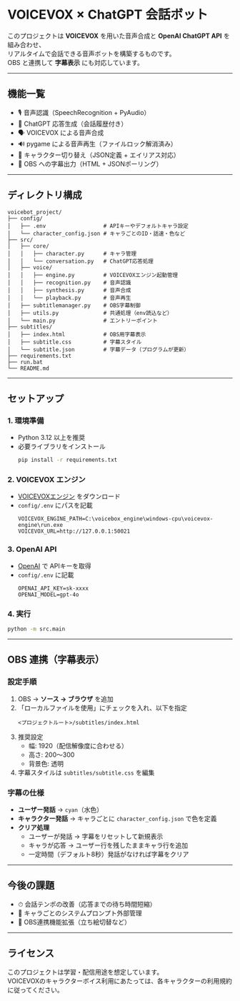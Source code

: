 # VOICEVOX × ChatGPT 会話ボット

このプロジェクトは **VOICEVOX** を用いた音声合成と **OpenAI ChatGPT API** を組み合わせ、  
リアルタイムで会話できる音声ボットを構築するものです。  
OBS と連携して **字幕表示** にも対応しています。

---

## 機能一覧
- 🎙 音声認識（SpeechRecognition + PyAudio）
- 🤖 ChatGPT 応答生成（会話履歴付き）
- 🗣 VOICEVOX による音声合成
- 🔊 pygame による音声再生（ファイルロック解消済み）
- 👤 キャラクター切り替え（JSON定義 + エイリアス対応）
- 📝 OBS への字幕出力（HTML + JSONポーリング）

---

## ディレクトリ構成
```
voicebot_project/
├── config/
│   ├── .env                  # APIキーやデフォルトキャラ設定
│   └── character_config.json # キャラごとのID・話速・色など
├── src/
│   ├── core/
│   │   ├── character.py      # キャラ管理
│   │   └── conversation.py   # ChatGPT応答処理
│   ├── voice/
│   │   ├── engine.py         # VOICEVOXエンジン起動管理
│   │   ├── recognition.py    # 音声認識
│   │   ├── synthesis.py      # 音声合成
│   │   └── playback.py       # 音声再生
│   ├── subtitlemanager.py    # OBS字幕制御
│   ├── utils.py              # 共通処理（env読込など）
│   └── main.py               # エントリーポイント
├── subtitles/
│   ├── index.html            # OBS用字幕表示
│   ├── subtitle.css          # 字幕スタイル
│   └── subtitle.json         # 字幕データ（プログラムが更新）
├── requirements.txt
├── run.bat
└── README.md
```

---

## セットアップ

### 1. 環境準備
- Python 3.12 以上を推奨
- 必要ライブラリをインストール
  ```bash
  pip install -r requirements.txt
  ```

### 2. VOICEVOX エンジン
- [VOICEVOXエンジン](https://github.com/VOICEVOX/voicevox_engine) をダウンロード
- `config/.env` にパスを記載
  ```env
  VOICEVOX_ENGINE_PATH=C:\voicebox_engine\windows-cpu\voicevox-engine\run.exe
  VOICEVOX_URL=http://127.0.0.1:50021
  ```

### 3. OpenAI API
- [OpenAI](https://platform.openai.com/) で APIキーを取得
- `config/.env` に記載
  ```env
  OPENAI_API_KEY=sk-xxxx
  OPENAI_MODEL=gpt-4o
  ```

### 4. 実行
```bash
python -m src.main
```

---

## OBS 連携（字幕表示）

### 設定手順
1. OBS → **ソース → ブラウザ** を追加
2. 「ローカルファイルを使用」にチェックを入れ、以下を指定
   ```
   <プロジェクトルート>/subtitles/index.html
   ```
3. 推奨設定
   - 幅: 1920（配信解像度に合わせる）
   - 高さ: 200〜300
   - 背景色: 透明
4. 字幕スタイルは `subtitles/subtitle.css` を編集

### 字幕の仕様
- **ユーザー発話** → `cyan`（水色）
- **キャラクター発話** → キャラごとに `character_config.json` で色を定義
- **クリア処理**  
  - ユーザーが発話 → 字幕をリセットして新規表示  
  - キャラが応答 → ユーザー行を残したままキャラ行を追加  
  - 一定時間（デフォルト8秒）発話がなければ字幕をクリア  

---

## 今後の課題
- ⏱ 会話テンポの改善（応答までの待ち時間短縮）
- 📜 キャラごとのシステムプロンプト外部管理
- 🎥 OBS連携機能拡張（立ち絵切替など）

---

## ライセンス
このプロジェクトは学習・配信用途を想定しています。  
VOICEVOXのキャラクターボイス利用にあたっては、各キャラクターの利用規約に従ってください。
